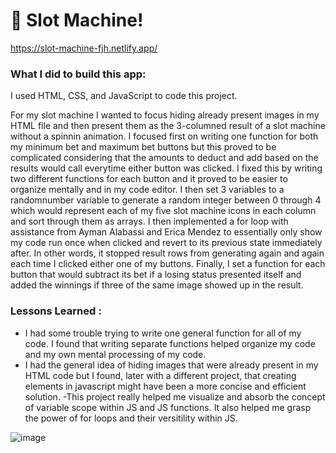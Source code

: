 # 🎰 Slot Machine!

https://slot-machine-fjh.netlify.app/

### What I did to build this app:

I used HTML, CSS, and JavaScript to code this project.

For my slot machine I wanted to focus hiding already present images in my HTML file and then present them as the 3-columned result of a slot machine without a spinnin animation. I focused first on writing one function for both my minimum bet and maximum bet buttons but this proved to be complicated considering that the amounts to deduct and add based on the results would call everytime either button was clicked. I fixed this by writing two different functions for each button and it proved to be easier to organize mentally and in my code editor. I then set 3 variables to a randomnumber variable to generate a random integer between 0 through 4 which would represent each of my five slot machine icons in each column and sort through them as arrays. I then implemented a for loop with assistance from Ayman Alabassi and Erica Mendez to essentially only show my code run once when clicked and revert to its previous state immediately after. In other words, it stopped result rows from generating again and again each time I clicked either one of my buttons. Finally, I set a function for each button that would subtract its bet if a losing status presented itself and added the winnings if three of the same image showed up in the result.

### Lessons Learned :

- I had some trouble trying to write one general function for all of my code. I found that writing separate functions helped organize my code and my own mental processing of my code.
- I had the general idea of hiding images that were already present in my HTML code but I found, later with a different project, that creating elements in javascript might have been a more concise and efficient solution.
-This project really helped me visualize and absorb the concept of variable scope within JS and JS functions. It also helped me grasp the power of for loops and their versitility within JS.

![image](https://github.com/fjh321/slot-machine-2019-week05/assets/64885403/52719245-751c-437e-9a76-542a6c13b271)
